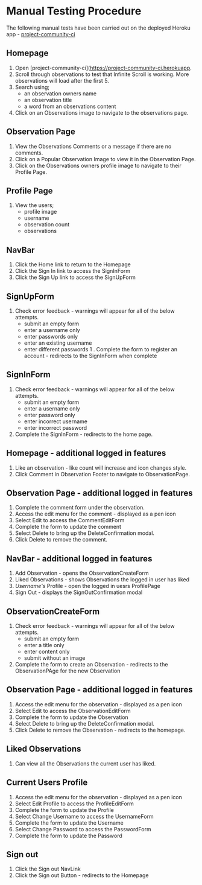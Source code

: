 # Manual Testing Procedure
The following manual tests have been carried out on the deployed Heroku app - [project-community-ci](https://project-community-ci.herokuapp.com/)

## Homepage
1.  Open [project-community-ci](https://project-community-ci.herokuapp.
1.  Scroll through observations to test that Infinite Scroll is working. More observations will load after the first 5.
1.  Search using;
    -   an observation owners name
    -   an observation title
    -   a word from an observations content
1.  Click on an Observations image to navigate to the observations page.

## Observation Page
1.  View the Observations Comments or a message if there are no comments.
1.  Click on a Popular Observation Image to view it in the Observation Page.
1.  Click on the Observations owners profile image to navigate to their Profile Page.

## Profile Page
1.  View the users;
    -   profile image
    -   username
    -   observation count
    -   observations

## NavBar
1.  Click the Home link to return to the Homepage
1.  Click the Sign In link to access the SignInForm
1.  Click the Sign Up link to access the SignUpForm

## SignUpForm
1.  Check error feedback - warnings will appear for all of the below attempts.
    -   submit an empty form
    -   enter a username only
    -   enter passwords only
    -   enter an existing username
    -   enter different passwords
1   .  Complete the form to register an account - redirects to the SignInForm when complete

## SignInForm
1.  Check error feedback - warnings will appear for all of the below attempts.
    -   submit an empty form
    -   enter a username only
    -   enter password only
    -   enter incorrect username
    -   enter incorrect password
1.  Complete the SignInForm - redirects to the home page.

## Homepage - additional logged in features
1.  Like an observation - like count will increase and icon changes style.
1.  Click Comment in Observation Footer to navigate to ObservationPage.

## Observation Page - additional logged in features
1.  Complete the comment form under the observation.
1.  Access the edit menu for the comment - displayed as a pen icon
1.  Select Edit to access the CommentEditForm
1.  Complete the form to update the comment
1.  Select Delete to bring up the DeleteConfirmation modal.
1.  Click Delete to remove the comment.

## NavBar - additional logged in features
1.  Add Observation - opens the ObservationCreateForm
1.  Liked Observations - shows Observations the logged in user has liked
1.  *Username's* Profile - open the logged in uesrs ProfilePage
1.  Sign Out - displays the SignOutConfirmation modal

## ObservationCreateForm
1.  Check error feedback - warnings will appear for all of the below attempts.
    -   submit an empty form
    -   enter a title only
    -   enter content only
    -   submit without an image
1.  Complete the form to create an Observation - redirects to the ObservationPAge for the new Observation

## Observation Page - additional logged in features
1.  Access the edit menu for the observation - displayed as a pen icon
1.  Select Edit to access the ObservationEditForm
1.  Complete the form to update the Observation
1.  Select Delete to bring up the DeleteConfirmation modal.
1.  Click Delete to remove the Observation - redirects to the homepage.

## Liked Observations
1.  Can view all the Observations the current user has liked.

## Current Users Profile
1.  Access the edit menu for the observation - displayed as a pen icon
1.  Select Edit Profile to access the ProfileEditForm
1.  Complete the form to update the Profile
1.  Select Change Username to access the UsernameForm
1.  Complete the form to update the Username
1.  Select Change Password to access the PasswordForm
1.  Complete the form to update the Password

## Sign out
1.  Click the Sign out NavLink
2.  Click the Sign out Button - redirects to the Homepage
